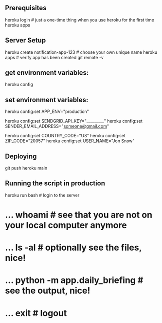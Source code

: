 
## Prerequisites

heroku login # just a one-time thing when you use heroku for the first time
heroku apps 

## Server Setup 

heroku create notification-app-123 # choose your own unique name
heroku apps # verify app has been created 
git remote -v

## get environment variables:
heroku config 

## set environment variables:
heroku config:set APP_ENV="production"

heroku config:set SENDGRID_API_KEY="_________"
heroku config:set SENDER_EMAIL_ADDRESS="someone@gmail.com"

heroku config:set COUNTRY_CODE="US"
heroku config:set ZIP_CODE="20057"
heroku config:set USER_NAME="Jon Snow"

## Deploying
git push heroku main

## Running the script in production
heroku run bash # login to the server
# ... whoami # see that you are not on your local computer anymore
# ... ls -al # optionally see the files, nice!
# ... python -m app.daily_briefing # see the output, nice!
# ... exit # logout




